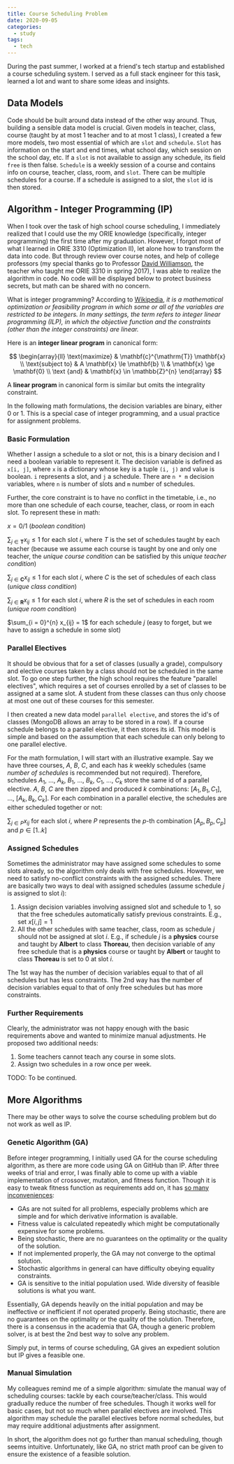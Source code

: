 ```yaml
---
title: Course Scheduling Problem
date: 2020-09-05
categories:
  - study
tags:
  - tech
---
```


During the past summer, I worked at a friend's tech startup and established a course scheduling system. I served as a full stack engineer for this task, learned a lot and want to share some ideas and insights.

<!-- more -->

## Data Models

Code should be built around data instead of the other way around. Thus, building a sensible data model is crucial. Given models in teacher, class, course (taught by at most 1 teacher and to at most 1 class), I created a few more models, two most essential of which are `slot` and `schedule`. `Slot` has information on the start and end times, what school day, which session on the school day, etc. If a `slot` is not available to assign any schedule, its field `free` is then false. `Schedule` is a weekly session of a course and contains info on course, teacher, class, room, and `slot`. There can be multiple schedules for a course. If a schedule is assigned to a slot, the `slot` id is then stored.

## Algorithm - Integer Programming (IP)

When I took over the task of high school course scheduling, I immediately realized that I could use the my ORIE knowledge (specifically, integer programming) the first time after my graduation. However, I forgot most of what I learned in ORIE 3310 (Optimization II), let alone how to transform the data into code. But through review over course notes, and help of college professors (my special thanks go to Professor [David Williamson](http://www.davidpwilliamson.net/work), the teacher who taught me ORIE 3310 in spring 2017), I was able to realize the algorithm in code. No code will be displayed below to protect business secrets, but math can be shared with no concern.

What is integer programming? According to [Wikipedia](https://en.wikipedia.org/wiki/Integer_programming), _it is a mathematical optimization or feasibility program in which some or all of the variables are restricted to be integers. In many settings, the term refers to integer linear programming (ILP), in which the objective function and the constraints (other than the integer constraints) are linear._

Here is an **integer linear program** in canonical form:

$$
\begin{array}{ll}
\text{maximize} & \mathbf{c}^{\mathrm{T}} \mathbf{x} \\
\text{subject to} & A \mathbf{x} \le \mathbf{b} \\
& \mathbf{x} \ge \mathbf{0} \\
\text {and} & \mathbf{x} \in \mathbb{Z}^{n}
\end{array}
$$

A **linear program** in canonical form is similar but omits the integrality constraint.

In the following math formulations, the decision variables are binary, either 0 or 1. This is a special case of integer programming, and a usual practice for assignment problems.

### Basic Formulation

Whether I assign a schedule to a slot or not, this is a binary decision and I need a boolean variable to represent it. The decision variable is defined as `x[i, j]`, where `x` is a dictionary whose key is a tuple `(i, j)` and value is boolean. `i` represents a slot, and `j` a schedule. There are `n * m` decision variables, where `n` is number of slots and `m` number of schedules.

Further, the core constraint is to have no conflict in the timetable, i.e., no more than one schedule of each course, teacher, class, or room in each slot. To represent these in math:

$x = 0/1$ (_boolean condition_)

$\sum_{j \in \mathbf{T}} x_{ij} \le 1$ for each slot $i$, where $T$ is the set of schedules taught by each teacher (because we assume each course is taught by one and only one teacher, the _unique course condition_ can be satisfied by this _unique teacher condition_)

$\sum_{j \in \mathbf{C}} x_{ij} \le 1$ for each slot $i$, where $C$ is the set of schedules of each class (_unique class condition_)

$\sum_{j \in \mathbf{R}} x_{ij} \le 1$ for each slot $i$, where $R$ is the set of schedules in each room (_unique room condition_)

$\sum_{i = 0}^{n} x_{ij} = 1$ for each schedule $j$ (easy to forget, but we have to assign a schedule in some slot)

### Parallel Electives

It should be obvious that for a set of classes (usually a grade), compulsory and elective courses taken by a class should not be scheduled in the same slot. To go one step further, the high school requires the feature "parallel electives", which requires a set of courses enrolled by a set of classes to be assigned at a same slot. A student from these classes can thus only choose at most one out of these courses for this semester.

I then created a new data model `parallel elective`, and stores the id's of classes (MongoDB allows an array to be stored in a row). If a course schedule belongs to a parallel elective, it then stores its id. This model is simple and based on the assumption that each schedule can only belong to one parallel elective.

For the math formulation, I will start with an illustrative example. Say we have three courses, $A$, $B$, $C$, and each has $k$ weekly schedules (same _number of schedules_ is recommended but not required). Therefore, schedules $A_1$, ..., $A_k$, $B_1$, ..., $B_k$, $C_1$, ..., $C_k$ store the same id of a parallel elective. $A$, $B$, $C$ are then zipped and produced $k$ combinations: $[A_1, B_1, C_1]$, ..., $[A_k, B_k, C_k]$. For each combination in a parallel elective, the schedules are either scheduled together or not:

$\sum_{j \in P} x_{ij}$ for each slot $i$, where $P$ represents the $p$-th combination $[A_p, B_p, C_p]$ and $p \in [1..k]$

### Assigned Schedules

Sometimes the administrator may have assigned some schedules to some slots already, so the algorithm only deals with free schedules. However, we need to satisfy no-conflict constraints with the assigned schedules. There are basically two ways to deal with assigned schedules (assume schedule $j$ is assigned to slot $i$):

1. Assign decision variables involving assigned slot and schedule to $1$, so that the free schedules automatically satisfy previous constraints. E.g., set $x[i, j] = 1$
2. All the other schedules with same teacher, class, room as schedule $j$ should not be assigned at slot $i$. E.g., if schedule $j$ is a **physics** course and taught by **Albert** to class **Thoreau**, then decision variable of any free schedule that is a **physics** course or taught by **Albert** or taught to class **Thoreau** is set to $0$ at slot $i$.

The 1st way has the number of decision variables equal to that of all schedules but has less constraints. The 2nd way has the number of decision variables equal to that of only free schedules but has more constraints.

### Further Requirements

Clearly, the administrator was not happy enough with the basic requirements above and wanted to minimize manual adjustments. He proposed two additional needs:

1. Some teachers cannot teach any course in some slots.
2. Assign two schedules in a row once per week.

TODO: To be continued.

## More Algorithms

There may be other ways to solve the course scheduling problem but do not work as well as IP.

### Genetic Algorithm (GA)

Before integer programming, I initially used GA for the course scheduling algorithm, as there are more code using GA on GitHub than IP. After three weeks of trial and error, I was finally able to come up with a viable implementation of crossover, mutation, and fitness function. Though it is easy to tweak fitness function as requirements add on, it has [so many inconveniences](https://www.researchgate.net/post/What_are_the_limitations_of_genetic_algorithms_in_solving_problems_with_optimal_solution):

- GAs are not suited for all problems, especially problems which are simple and for which derivative information is available.
- Fitness value is calculated repeatedly which might be computationally expensive for some problems.
- Being stochastic, there are no guarantees on the optimality or the quality of the solution.
- If not implemented properly, the GA may not converge to the optimal solution.
- Stochastic algorithms in general can have difficulty obeying equality constraints.
- GA is sensitive to the initial population used. Wide diversity of feasible solutions is what you want.

Essentially, GA depends heavily on the initial population and may be ineffective or inefficient if not operated properly. Being stochastic, there are no guarantees on the optimality or the quality of the solution. Therefore, there is a consensus in the academia that GA, though a generic problem solver, is at best the 2nd best way to solve any problem.

Simply put, in terms of course scheduling, GA gives an expedient solution but IP gives a feasible one.

### Manual Simulation

My colleagues remind me of a simple algorithm: simulate the manual way of scheduling courses: tackle by each course/teacher/class. This would gradually reduce the number of free schedules. Though it works well for basic cases, but not so much when parallel electives are involved. This algorithm may schedule the parallel electives before normal schedules, but may require additional adjustments after assignment.

In short, the algorithm does not go further than manual scheduling, though seems intuitive. Unfortunately, like GA, no strict math proof can be given to ensure the existence of a feasible solution.
